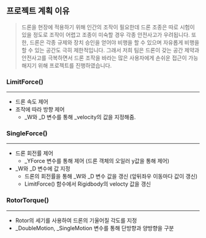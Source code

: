 ## 프로젝트 계획 이유
> 드론을 현장에 적용하기 위해 인간의 조작이 필요한데 드론 조종은 따로 시험이 있을 정도로 조작이 어렵고 조종이 미숙할 경우 각종 안전사고가 우려됩니다. 또한, 드론은 각종 규제와 장치 승인을 얻어야 비행을 할 수 있으며 자유롭게 비행을 할 수 있는 공간도 극히 제한적입니다. 그래서 저희 팀은 드론이 갖는 공간 제약과 안전사고를 극복하면서 드론 조작을 바라는 많은 사용자에게 손쉬운 접근이 가능해지기 위해 프로젝트를 진행하였습니다.

### LimitForce()
--------------------
- 드론 속도 제어
- 조작에 따라 방향 제어
  - _W와 _D 변수를 통해 _velocity의 값을 지정해줌.
 
### SingleForce()
--------------------
- 드론 회전률 제어
  - _YForce 변수를 통해 제어 (드론 객체의 오일러 y값을 통해 제어)
- _W와 _D 변수에 값 지정
  - 드론의 회전률을 통해 _W와 _D 변수 값을 갱신 (앞뒤좌우 이동마다 값이 갱신)
  - LimitForce() 함수에서 Rigidbody의 velocty 값을 갱신
  
### RotorTorque()
---------------------
- Rotor의 세기를 사용하여 드론의 기울어질 각도를 지정
- _DoubleMotion, _SingleMotion 변수를 통해 단방향과 양방향을 구분


